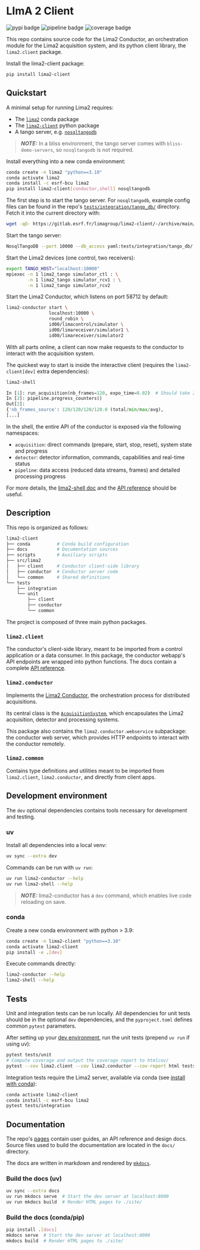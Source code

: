 # LImA 2 Client

![pypi badge](https://badge.fury.io/py/lima2.client.svg?icon=si%3Apython)
![pipeline badge](https://gitlab.esrf.fr/limagroup/lima2-client/badges/main/pipeline.svg)
![coverage badge](https://gitlab.esrf.fr/limagroup/lima2-client/badges/main/coverage.svg?min_good=90&min_acceptable=80&min_medium=75)

This repo contains source code for the Lima2 Conductor, an orchestration module
for the Lima2 acquisition system, and its python client library, the
`lima2.client` package.

Install the lima2-client package:

```sh
pip install lima2-client
```

## Quickstart

A minimal setup for running Lima2 requires:

- The [`lima2`](https://anaconda.org/esrf-bcu/lima2) conda package
- The [`lima2-client`](https://pypi.org/project/lima2-client/) python package
- A tango server, e.g. [`nosqltangodb`](https://pypi.org/project/nosqltangodb/)

> **_NOTE:_** In a bliss environment, the tango server comes with `bliss-demo-servers`,
> so `nosqltangodb` is not required.

Install everything into a new conda environment:

```sh
conda create -n lima2 "python==3.10"
conda activate lima2
conda install -c esrf-bcu lima2
pip install lima2-client[conductor,shell] nosqltangodb
```

The first step is to start the tango server. For `nosqltangodb`, example config
files can be found in the repo's
[`tests/integration/tango_db/`](https://gitlab.esrf.fr/limagroup/lima2-client/-/tree/main/tests/integration/tango_db)
directory. Fetch it into the current directory with:

```sh
wget -qO- https://gitlab.esrf.fr/limagroup/lima2-client/-/archive/main/lima2-client-main.tar.gz?path=tests/integration/tango_db | tar -xz --strip-components=1
```

Start the tango server:

```sh
NosqlTangoDB --port 10000 --db_access yaml:tests/integration/tango_db/ 2
```

Start the Lima2 devices (one control, two receivers):

```sh
export TANGO_HOST="localhost:10000"
mpiexec -n 1 lima2_tango simulator_ctl : \
        -n 1 lima2_tango simulator_rcv1 : \
        -n 1 lima2_tango simulator_rcv2
```

Start the Lima2 Conductor, which listens on port 58712 by default:

```sh
lima2-conductor start \
                localhost:10000 \
                round_robin \
                id00/limacontrol/simulator \
                id00/limareceiver/simulator1 \
                id00/limareceiver/simulator2
```

With all parts online, a client can now make requests to the conductor to
interact with the acquisition system.

The quickest way to start is inside the interactive client (requires the
`lima2-client[dev]` extra dependencies):

```sh
lima2-shell
```

```py
In [1]: run_acquisition(nb_frames=120, expo_time=0.02)  # Should take 2.4 seconds
In [2]: pipeline.progress_counters()
Out[2]:
{'nb_frames_source': 120/120/120/120.0 (total/min/max/avg),
[...]
```

In the shell, the entire API of the conductor is exposed via the following
namespaces:

- `acquisition`: direct commands (prepare, start, stop, reset), system state and
  progress
- `detector`: detector information, commands, capabilities and real-time status
- `pipeline`: data access (reduced data streams, frames) and detailed processing
  progress

For more details, the [lima2-shell doc](https://limagroup.gitlab-pages.esrf.fr/lima2-client/shell/) and the
[API reference](https://limagroup.gitlab-pages.esrf.fr/lima2-client/reference/)
should be useful.

## Description

This repo is organized as follows:

```sh
lima2-client
├── conda          # Conda build configuration
├── docs           # Documentation sources
├── scripts        # Auxiliary scripts
├── src/lima2
│   ├── client     # Conductor client-side library
│   ├── conductor  # Conductor server code
│   └── common     # Shared definitions
└── tests
    ├── integration
    └── unit
        ├── client
        ├── conductor
        └── common
```

The project is composed of three main python packages.

### `lima2.client`

The conductor's client-side library, meant to be imported from a control
application or a data consumer. In this package, the conductor webapp's API
endpoints are wrapped into python functions. The docs contain a complete [API
reference](https://limagroup.gitlab-pages.esrf.fr/lima2-client/reference/).

### `lima2.conductor`

Implements the [Lima2
Conductor](https://limagroup.gitlab-pages.esrf.fr/lima2-client/conductor), the
orchestration process for distributed acquisitions.

Its central class is the
[`AcquisitionSystem`](https://limagroup.gitlab-pages.esrf.fr/lima2-client/concepts/#acquisitionsystem),
which encapsulates the Lima2 acquisition, detector and processing systems.

This package also contains the `lima2.conductor.webservice` subpackage: the
conductor web server, which provides HTTP endpoints to interact with the
conductor remotely.

### `lima2.common`

Contains type definitions and utilities meant to be imported from
`lima2.client`, `lima2.conductor`, and directly from client apps.

## Development environment

The `dev` optional dependencies contains tools necessary for development and testing.

### uv

Install all dependencies into a local venv:

```sh
uv sync --extra dev
```

Commands can be run with `uv run`:

```sh
uv run lima2-conductor --help
uv run lima2-shell --help
```

> **_NOTE:_** lima2-conductor has a `dev` command, which enables live code reloading
> on save.

### conda

Create a new conda environment with python > 3.9:

```sh
conda create -n lima2-client "python==3.10"
conda activate lima2-client
pip install -e .[dev]
```

Execute commands directly:

```sh
lima2-conductor --help
lima2-shell --help
```

## Tests

Unit and integration tests can be run locally. All dependencies for unit tests should be in the optional `dev` dependencies, and the `pyproject.toml` defines common `pytest` parameters.

After setting up your [dev environment](#development-environment), run the unit tests (prepend `uv run` if using uv):

```sh
pytest tests/unit
# Compute coverage and output the coverage report to htmlcov/
pytest --cov lima2.client --cov lima2.conductor --cov-report html tests/unit/
```

Integration tests require the Lima2 server, available via conda (see [install with conda](#conda)):

```sh
conda activate lima2-client
conda install -c esrf-bcu lima2
pytest tests/integration
```

## Documentation

The repo's [pages](https://limagroup.gitlab-pages.esrf.fr/lima2-client/) contain
user guides, an API reference and design docs. Source files used to build the
documentation are located in the `docs/` directory.

The docs are written in markdown and rendered by
[`mkdocs`](https://www.mkdocs.org/).

### Build the docs (uv)

```sh
uv sync --extra docs
uv run mkdocs serve  # Start the dev server at localhost:8000
uv run mkdocs build  # Render HTML pages to ./site/
```

### Build the docs (conda/pip)

```sh
pip install .[docs]
mkdocs serve  # Start the dev server at localhost:8000
mkdocs build  # Render HTML pages to ./site/
```
